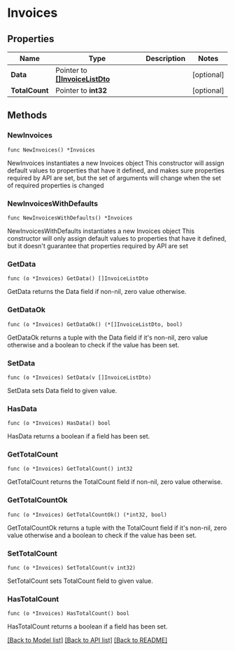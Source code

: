 # Invoices

## Properties

Name | Type | Description | Notes
------------ | ------------- | ------------- | -------------
**Data** | Pointer to [**[]InvoiceListDto**](InvoiceListDto.md) |  | [optional] 
**TotalCount** | Pointer to **int32** |  | [optional] 

## Methods

### NewInvoices

`func NewInvoices() *Invoices`

NewInvoices instantiates a new Invoices object
This constructor will assign default values to properties that have it defined,
and makes sure properties required by API are set, but the set of arguments
will change when the set of required properties is changed

### NewInvoicesWithDefaults

`func NewInvoicesWithDefaults() *Invoices`

NewInvoicesWithDefaults instantiates a new Invoices object
This constructor will only assign default values to properties that have it defined,
but it doesn't guarantee that properties required by API are set

### GetData

`func (o *Invoices) GetData() []InvoiceListDto`

GetData returns the Data field if non-nil, zero value otherwise.

### GetDataOk

`func (o *Invoices) GetDataOk() (*[]InvoiceListDto, bool)`

GetDataOk returns a tuple with the Data field if it's non-nil, zero value otherwise
and a boolean to check if the value has been set.

### SetData

`func (o *Invoices) SetData(v []InvoiceListDto)`

SetData sets Data field to given value.

### HasData

`func (o *Invoices) HasData() bool`

HasData returns a boolean if a field has been set.

### GetTotalCount

`func (o *Invoices) GetTotalCount() int32`

GetTotalCount returns the TotalCount field if non-nil, zero value otherwise.

### GetTotalCountOk

`func (o *Invoices) GetTotalCountOk() (*int32, bool)`

GetTotalCountOk returns a tuple with the TotalCount field if it's non-nil, zero value otherwise
and a boolean to check if the value has been set.

### SetTotalCount

`func (o *Invoices) SetTotalCount(v int32)`

SetTotalCount sets TotalCount field to given value.

### HasTotalCount

`func (o *Invoices) HasTotalCount() bool`

HasTotalCount returns a boolean if a field has been set.


[[Back to Model list]](../README.md#documentation-for-models) [[Back to API list]](../README.md#documentation-for-api-endpoints) [[Back to README]](../README.md)


